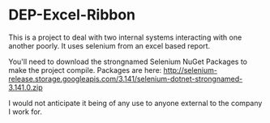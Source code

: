 # DEP-Excel-Ribbon
This is a project to deal with two internal systems interacting with one another poorly. It uses selenium from an excel based report.

You'll need to download the strongnamed Selenium NuGet Packages to make the project compile.
  Packages are here: http://selenium-release.storage.googleapis.com/3.141/selenium-dotnet-strongnamed-3.141.0.zip


I would not anticipate it being of any use to anyone external to the company I work for.
